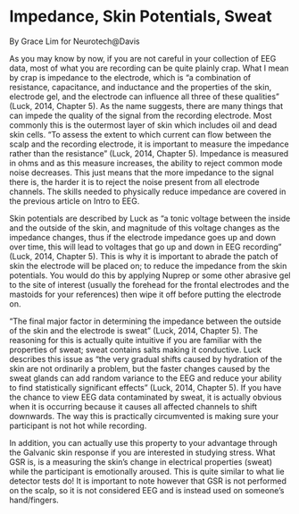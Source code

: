 # Impedance, Skin Potentials, Sweat
By Grace Lim for Neurotech@Davis

As you may know by now, if you are not careful in your collection of EEG data, most of what you are recording can be quite plainly crap. What I mean by crap is impedance to the electrode, which is  “a combination of resistance, capacitance, and inductance and the properties of the skin, electrode gel, and the electrode can influence all three of these qualities” (Luck, 2014, Chapter 5).  As the name suggests, there are many things that can impede the quality of the signal from the recording electrode. Most commonly this is the outermost layer of skin which includes oil and dead skin cells. “To assess the extent to which current can flow between the scalp and the recording electrode, it is important to measure the impedance rather than the resistance” (Luck, 2014, Chapter 5). Impedance is measured in ohms and as this measure increases, the ability to reject common mode noise decreases. This just means that the more impedance to the signal there is, the harder it is to reject the noise present from all electrode channels. The skills needed to physically reduce impedance are covered in the previous article on Intro to EEG.

Skin potentials are described by Luck as “a tonic voltage between the inside and the outside of the skin, and magnitude of this voltage changes as the impedance changes, thus if the electrode impedance goes up and down over time, this will lead to voltages that go up and down in EEG recording” (Luck, 2014, Chapter 5).  This is why it is important to abrade the patch of skin the electrode will be placed on; to reduce the impedance from the skin potentials. You would do this by applying Nuprep or some other abrasive gel to the site of interest (usually the forehead for the frontal electrodes and the mastoids for your references) then wipe it off before putting the electrode on.

“The final major factor in determining the impedance between the outside of the skin and the electrode is sweat” (Luck, 2014, Chapter 5). The reasoning for this is actually quite intuitive if you are  familiar with the properties of sweat; sweat contains salts making it conductive. Luck describes this issue as “the very gradual shifts caused by hydration of the skin are not ordinarily a problem, but the faster changes caused by the sweat glands can add random variance to the EEG and reduce your ability to find statistically significant effects” (Luck, 2014, Chapter 5). If you have the chance to view EEG data contaminated by sweat, it is actually obvious when it is occurring because it causes all affected channels to shift downwards. The way this is practically circumvented is making sure your participant is not hot while recording.

In addition, you can actually use this property to your advantage through the Galvanic skin response if you are interested in studying stress. What GSR is, is a measuring the skin’s change in electrical properties (sweat) while the participant is emotionally aroused. This is quite similar to what lie detector tests do! It is important to note however that GSR is not performed on the scalp, so it is not considered EEG and is instead used on someone’s hand/fingers.
